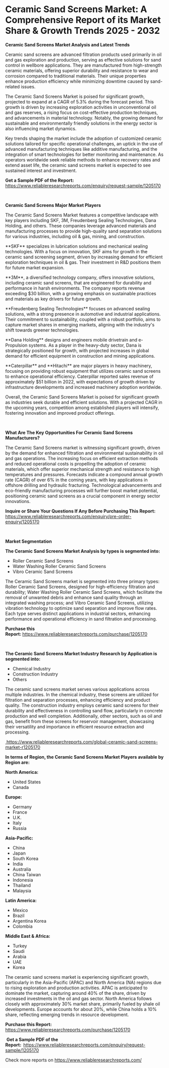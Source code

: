 <p><h1>Ceramic Sand Screens Market: A Comprehensive Report of its Market Share & Growth Trends 2025 - 2032</h1></p><p><strong>Ceramic Sand Screens Market Analysis and Latest Trends</strong></p>
<p><p>Ceramic sand screens are advanced filtration products used primarily in oil and gas exploration and production, serving as effective solutions for sand control in wellbore applications. They are manufactured from high-strength ceramic materials, offering superior durability and resistance to wear and corrosion compared to traditional materials. Their unique properties enhance production efficiency while minimizing downtime caused by sand-related issues.</p><p>The Ceramic Sand Screens Market is poised for significant growth, projected to expand at a CAGR of 5.3% during the forecast period. This growth is driven by increasing exploration activities in unconventional oil and gas reserves, a rising focus on cost-effective production techniques, and advancements in material technology. Notably, the growing demand for sustainable and environmentally friendly solutions in the energy sector is also influencing market dynamics.</p><p>Key trends shaping the market include the adoption of customized ceramic solutions tailored for specific operational challenges, an uptick in the use of advanced manufacturing techniques like additive manufacturing, and the integration of smart technologies for better monitoring and maintenance. As operators worldwide seek reliable methods to enhance recovery rates and extend asset life, the ceramic sand screens market is expected to see sustained interest and investment.</p></p>
<p><strong>Get a Sample PDF of the Report:&nbsp;</strong> <a href="https://www.reliableresearchreports.com/enquiry/request-sample/1205170?utm_campaign=2393&utm_medium=2&utm_source=Github&utm_content=ia&utm_term=19022025&utm_id=ceramic-sand-screens">https://www.reliableresearchreports.com/enquiry/request-sample/1205170</a></p>
<p>&nbsp;</p>
<p><strong>Ceramic Sand Screens Major Market Players</strong></p>
<p><p>The Ceramic Sand Screens Market features a competitive landscape with key players including SKF, 3M, Freudenberg Sealing Technologies, Dana Holding, and others. These companies leverage advanced materials and manufacturing processes to provide high-quality sand separation solutions for various industries, including oil & gas, mining, and construction.</p><p>**SKF** specializes in lubrication solutions and mechanical sealing technologies. With a focus on innovation, SKF aims for growth in the ceramic sand screening segment, driven by increasing demand for efficient exploration techniques in oil & gas. Their investment in R&D positions them for future market expansion.</p><p>**3M**, a diversified technology company, offers innovative solutions, including ceramic sand screens, that are engineered for durability and performance in harsh environments. The company reports revenue exceeding $30 billion, with a growing emphasis on sustainable practices and materials as key drivers for future growth.</p><p>**Freudenberg Sealing Technologies** focuses on advanced sealing solutions, with a strong presence in automotive and industrial applications. Their commitment to sustainability, coupled with a robust portfolio, aims to capture market shares in emerging markets, aligning with the industry's shift towards greener technologies.</p><p>**Dana Holding** designs and engineers mobile drivetrain and e-Propulsion systems. As a player in the heavy-duty sector, Dana is strategically positioned for growth, with projected increases in global demand for efficient equipment in construction and mining applications.</p><p>**Caterpillar** and **Hitachi** are major players in heavy machinery, focusing on providing robust equipment that utilizes ceramic sand screens to enhance operational efficiency. Caterpillar reported sales revenue of approximately $51 billion in 2022, with expectations of growth driven by infrastructure developments and increased machinery adoption worldwide.</p><p>Overall, the Ceramic Sand Screens Market is poised for significant growth as industries seek durable and efficient solutions. With a projected CAGR in the upcoming years, competition among established players will intensify, fostering innovation and improved product offerings.</p></p>
<p>&nbsp;</p>
<p><strong>What Are The Key Opportunities For Ceramic Sand Screens Manufacturers?</strong></p>
<p><p>The Ceramic Sand Screens market is witnessing significant growth, driven by the demand for enhanced filtration and environmental sustainability in oil and gas operations. The increasing focus on efficient extraction methods and reduced operational costs is propelling the adoption of ceramic materials, which offer superior mechanical strength and resistance to high temperatures and pressures. Forecasts indicate a compound annual growth rate (CAGR) of over 6% in the coming years, with key applications in offshore drilling and hydraulic fracturing. Technological advancements and eco-friendly manufacturing processes will further boost market potential, positioning ceramic sand screens as a crucial component in energy sector innovations.</p></p>
<p><strong>Inquire or Share Your Questions If Any Before Purchasing This Report:</strong> <a href="https://www.reliableresearchreports.com/enquiry/pre-order-enquiry/1205170?utm_campaign=2393&utm_medium=2&utm_source=Github&utm_content=ia&utm_term=19022025&utm_id=ceramic-sand-screens">https://www.reliableresearchreports.com/enquiry/pre-order-enquiry/1205170</a></p>
<p>&nbsp;</p>
<p><strong>Market Segmentation</strong></p>
<p><strong>The Ceramic Sand Screens Market Analysis by types is segmented into:</strong></p>
<p><ul><li>Roller Ceramic Sand Screens</li><li>Water Washing Roller Ceramic Sand Screens</li><li>Vibro Ceramic Sand Screens</li></ul></p>
<p><p>The Ceramic Sand Screens market is segmented into three primary types: Roller Ceramic Sand Screens, designed for high-efficiency filtration and durability; Water Washing Roller Ceramic Sand Screens, which facilitate the removal of unwanted debris and enhance sand quality through an integrated washing process; and Vibro Ceramic Sand Screens, utilizing vibration technology to optimize sand separation and improve flow rates. Each type serves distinct applications in industrial sectors, enhancing performance and operational efficiency in sand filtration and processing.</p></p>
<p><strong>Purchase this Report:&nbsp;</strong><a href="https://www.reliableresearchreports.com/purchase/1205170?utm_campaign=2393&utm_medium=2&utm_source=Github&utm_content=ia&utm_term=19022025&utm_id=ceramic-sand-screens">https://www.reliableresearchreports.com/purchase/1205170</a></p>
<p>&nbsp;</p>
<p><strong>The Ceramic Sand Screens Market Industry Research by Application is segmented into:</strong></p>
<p><ul><li>Chemical Industry</li><li>Construction Industry</li><li>Others</li></ul></p>
<p><p>The ceramic sand screens market serves various applications across multiple industries. In the chemical industry, these screens are utilized for filtration and separation processes, enhancing efficiency and product quality. The construction industry employs ceramic sand screens for their durability and effectiveness in controlling sand flow, particularly in concrete production and well completion. Additionally, other sectors, such as oil and gas, benefit from these screens for reservoir management, showcasing their versatility and importance in efficient resource extraction and processing.</p></p>
<p><a href="https://www.reliableresearchreports.com/global-ceramic-sand-screens-market-r1205170?utm_campaign=2393&utm_medium=2&utm_source=Github&utm_content=ia&utm_term=19022025&utm_id=ceramic-sand-screens">&nbsp;https://www.reliableresearchreports.com/global-ceramic-sand-screens-market-r1205170</a></p>
<p><strong>In terms of Region, the Ceramic Sand Screens Market Players available by Region are:</strong></p>
<p>
    <p> <strong> North America: </strong>
        <ul>
            <li>United States</li>
            <li>Canada</li>
        </ul>
        </p> 
    <p> <strong> Europe: </strong>
        <ul>
            <li>Germany</li>
            <li>France</li>
            <li>U.K.</li>
            <li>Italy</li>
            <li>Russia</li>
        </ul>
        </p> 
    <p> <strong> Asia-Pacific: </strong>
        <ul>
            <li>China</li>
            <li>Japan</li>
            <li>South Korea</li>
            <li>India</li>
            <li>Australia</li>
            <li>China Taiwan</li>
            <li>Indonesia</li>
            <li>Thailand</li>
            <li>Malaysia</li>
        </ul>
        </p> 
    <p> <strong> Latin America: </strong>
        <ul>
            <li>Mexico</li>
            <li>Brazil</li>
            <li>Argentina Korea</li>
            <li>Colombia</li>
        </ul>
        </p> 
    <p> <strong> Middle East & Africa: </strong>
        <ul>
            <li>Turkey</li>
            <li>Saudi</li>
            <li>Arabia</li>
            <li>UAE</li>
            <li>Korea</li>
        </ul>
    </p>
    </p>
<p><p>The ceramic sand screens market is experiencing significant growth, particularly in the Asia-Pacific (APAC) and North America (NA) regions due to rising exploration and production activities. APAC is anticipated to dominate the market, capturing around 40% of the share, driven by increased investments in the oil and gas sector. North America follows closely with approximately 30% market share, primarily fueled by shale oil developments. Europe accounts for about 20%, while China holds a 10% share, reflecting emerging trends in resource development.</p></p>
<p><strong>Purchase this Report: </strong><a href="https://www.reliableresearchreports.com/purchase/1205170?utm_campaign=2393&utm_medium=2&utm_source=Github&utm_content=ia&utm_term=19022025&utm_id=ceramic-sand-screens">https://www.reliableresearchreports.com/purchase/1205170</a></p>
<p>&nbsp;<strong>Get a Sample PDF of the Report:&nbsp;&nbsp;</strong><a href="https://www.reliableresearchreports.com/enquiry/request-sample/1205170?utm_campaign=2393&utm_medium=2&utm_source=Github&utm_content=ia&utm_term=19022025&utm_id=ceramic-sand-screens">https://www.reliableresearchreports.com/enquiry/request-sample/1205170</a></p>
<p><strong></strong></p>
<p>Check more reports on <a href="https://www.reliableresearchreports.com/?utm_campaign=2393&utm_medium=2&utm_source=Github&utm_content=ia&utm_term=19022025&utm_id=ceramic-sand-screens">https://www.reliableresearchreports.com/</a></p>